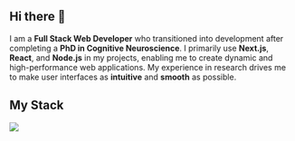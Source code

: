 ## Hi there 👋


I am a **Full Stack Web Developer** who transitioned into development after completing a **PhD in Cognitive Neuroscience**. I primarily use **Next.js**, **React**, and **Node.js** in my projects, enabling me to create dynamic and high-performance web applications. My experience in research drives me to make user interfaces as **intuitive** and **smooth** as possible. 

## My Stack

![](https://skillicons.dev/icons?i=js,react,nodejs,nextjs,prisma,tanstack,shadcn,tailwindcss)
